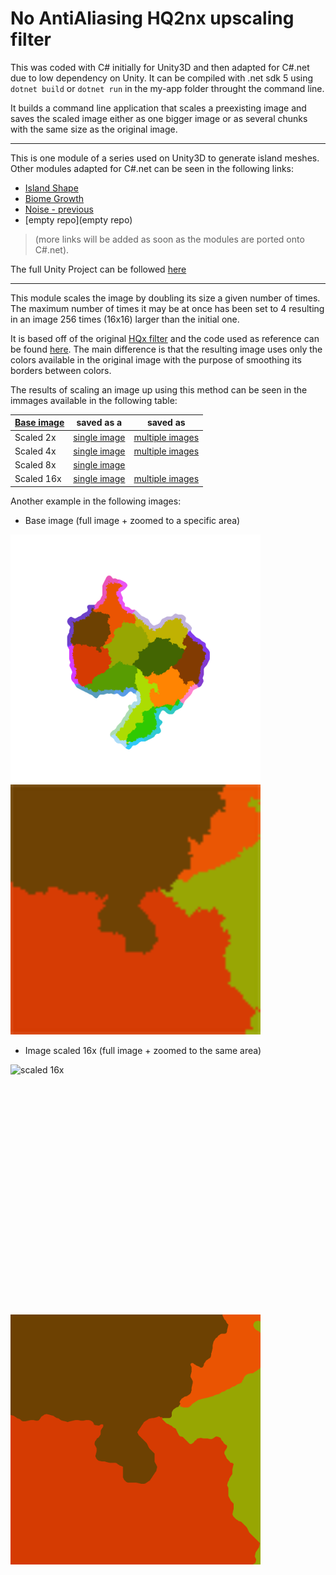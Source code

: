 # No AntiAliasing HQ2nx upscaling filter

This was coded with C# initially for Unity3D and then adapted for C#.net due to low dependency on Unity. 
It can be compiled with .net sdk 5 using ``dotnet build`` or ``dotnet run`` in the my-app folder throught the command line.

It builds a command line application that scales a preexisting image and saves the scaled image either as one bigger image or as several chunks with the same size as the original image.
  
---------------------------------------------------------------------------
This is one module of a series used on Unity3D to generate island meshes. Other modules adapted for C#.net can be seen in the following links:
* [Island Shape](https://github.com/brunorc93/islandShapeGen.net)  
* [Biome Growth](https://github.com/brunorc93/BiomeGrowth.net)  
* [Noise - previous](https://github.com/brunorc93/noise)  
* [empty repo](empty repo)  

> (more links will be added as soon as the modules are ported onto C#.net).  

The full Unity Project can be followed [here](https://github.com/brunorc93/procgen)  

---------------------------------------------------------------------------

This module scales the image by doubling its size a given number of times. The maximum number of times it may be at once has been set to 4 resulting in an image 256 times (16x16) larger than the initial one. 

It is based off of the original [HQx filter](https://en.wikipedia.org/wiki/Hqx) and the code used as reference can be found [here](https://github.com/Tamschi/hqxSharp). The main difference is that the resulting image uses only the colors available in the original image with the purpose of smoothing its borders between colors.

The results of scaling an image up using this method can be seen in the immages available in the following table:

| [Base image](examples/base.png) | saved as a            | saved as                                  |
| ----------- | ----------------------------------------- | ----------------------------------------- |
| Scaled 2x   | [single image](examples/single-x2.png)    | [multiple images](examples/multi-x2.png)  |
| Scaled 4x   | [single image](examples/single-x4.png)    | [multiple images](examples/multi-x4.png)  |
| Scaled 8x   | [single image](examples/single-x8.png)    |                                           |
| Scaled 16x  | [single image](examples/single-x16.png)   | [multiple images](examples/multi-x16.png)  |

Another example in the following images:

* Base image (full image + zoomed to a specific area)
<div style="display: inline-block">
    <img style="float: left;" src="examples/base.png?raw=true" width="400" height="400" alt="base">
    <img style="float: left;" src="examples/base-zoom.png?raw=true" width="400" height="400" alt="zoomed base">
</div>

* Image scaled 16x (full image + zoomed to the same area)
<div style="display: inline-block">
    <img style="float: left;" src="examples/single-x16.png?raw=true" width="400" height="400" alt="scaled 16x">
    <img style="float: left;" src="examples/single-x16-zoom.png?raw=true" width="400" height="400" alt="zoomed scaled 16x">
</div>  